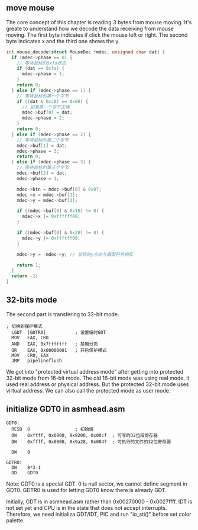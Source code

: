 ## move mouse
The core concept of this chapter is reading 3 bytes from mouse moving. It's greate to understand how we decode the data receiving from mouse moving. The first byte indicates if click the mouse left or right. The second byte indicates x and the third one shows the y.
``` C
int mouse_decode(struct MouseDec *mdec, unsigned char dat) {
  if (mdec->phase == 0) {
    // 等待鼠标的0xfa状态
    if (dat == 0xfa) {
      mdec->phase = 1;
    }
    return 0;
  } else if (mdec->phase == 1) {
    // 等待鼠标的第一个字节
    if ((dat & 0xc8) == 0x08) {
      // 如果第一个字节正确
      mdec->buf[0] = dat;
      mdec->phase = 2;
    }
    return 0;
  } else if (mdec->phase == 2) {
    // 等待鼠标的第二个字节
    mdec->buf[1] = dat;
    mdec->phase = 3;
    return 0;
  } else if (mdec->phase == 3) {
    // 等待鼠标的第三个字节
    mdec->buf[2] = dat;
    mdec->phase = 1;

    mdec->btn = mdec->buf[0] & 0x07;
    mdec->x = mdec->buf[1];
    mdec->y = mdec->buf[2];

    if ((mdec->buf[0] & 0x10) != 0) {
      mdec->x |= 0xffffff00;
    }

    if ((mdec->buf[0] & 0x20) != 0) {
      mdec->y |= 0xffffff00;
    }

    mdec->y = -mdec->y; // 鼠标的y方向与画面符号相反

    return 1;
  }
  return -1;
}
```
## 32-bits mode
The second part is transfering to 32-bit mode.
``` assembly 
; 切换到保护模式
  LGDT  [GDTR0]           ; 设置临时GDT
  MOV   EAX, CR0
  AND   EAX, 0x7fffffff   ; 禁用分页
  OR    EAX, 0x00000001   ; 开启保护模式
  MOV   CR0, EAX
  JMP   pipelineflush
```
We got into "protected virtual address mode" after getting into protected 32-bit mode from 16-bit mode. The old 16-bit mode was using real mode, it used real address or physical address. But the protected 32-bit mode uses virtual address. We can also call the protected mode as user mode.

## initialize GDT0 in asmhead.asm
```
GDT0:
  RESB  8                 ; 初始值
  DW    0xffff, 0x0000, 0x9200, 0x00cf  ; 可写的32位段寄存器
  DW    0xffff, 0x0000, 0x9a28, 0x0047  ; 可执行的文件的32位寄存器

  DW    0

GDTR0:
  DW    8*3-1
  DD    GDT0
```
Note: GDT0 is a special GDT. 0 is null sector, we cannot define segment in GDT0. GDTR0 is used for letting GDT0 know there is already GDT.

Initially, GDT is in asmhead.asm rather than 0x00270000 - 0x0027ffff. IDT is not set yet and CPU is in the state that does not accept interrupts. Therefore, we need  initializa GDT/IDT, PIC and run "io_sti()" before set color palette.